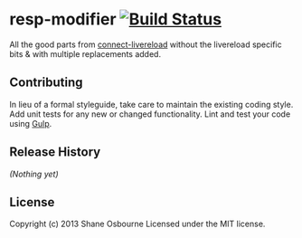 # resp-modifier [![Build Status](https://travis-ci.org/shakyShane/resp-modifier.svg?branch=master)](https://travis-ci.org/shakyShane/resp-modifier)

All the good parts from [connect-livereload](https://github.com/intesso/connect-livereload) without
the livereload specific bits & with multiple replacements added.

## Contributing
In lieu of a formal styleguide, take care to maintain the existing coding style. Add unit tests for any new or changed functionality. Lint and test your code using [Gulp](https://gulpjs.com/).

## Release History
_(Nothing yet)_

## License
Copyright (c) 2013 Shane Osbourne
Licensed under the MIT license.
